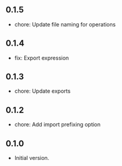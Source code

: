 ## 0.1.5

- chore: Update file naming for operations

## 0.1.4

- fix: Export expression

## 0.1.3

- chore: Update exports

## 0.1.2

- chore: Add import prefixing option

## 0.1.0

- Initial version.
